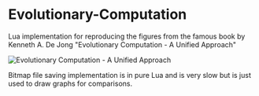 # Evolutionary-Computation

Lua implementation for reproducing the figures from the famous book by Kenneth A. De Jong "Evolutionary Computation - A Unified Approach"

![](EC.bmp?raw=true "Evolutionary Computation - A Unified Approach")
 
Bitmap file saving implementation is in pure Lua and is very slow but is just used to draw graphs for comparisons.

